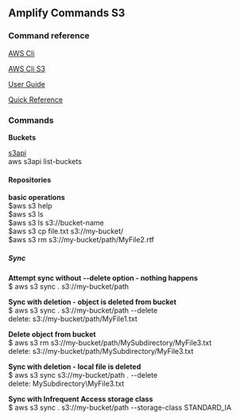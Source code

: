 ## Amplify Commands S3  
  
### Command reference  
[AWS Cli](https://docs.aws.amazon.com/cli/latest/index.html)  
  
[AWS Cli S3](https://docs.aws.amazon.com/cli/latest/reference/s3/index.html)  
  
[User Guide](https://docs.aws.amazon.com/cli/latest/userguide/cli-services-s3.html)  
  
[Quick Reference](http://queirozf.com/entries/aws-s3-common-cli-commands-reference)  
  
### Commands  
  
**Buckets**  
  
[s3api](https://docs.aws.amazon.com/cli/latest/reference/s3api/)  
aws s3api list-buckets  
  
#### Repositories  
**basic operations**  
$aws s3 help  
$aws s3 ls  
$aws s3 ls s3://bucket-name  
$aws s3 cp file.txt s3://my-bucket/  
$aws s3 rm s3://my-bucket/path/MyFile2.rtf  
  
##### Sync
**Attempt sync without --delete option - nothing happens**  
$ aws s3 sync . s3://my-bucket/path  
  
**Sync with deletion - object is deleted from bucket**  
$ aws s3 sync . s3://my-bucket/path --delete  
delete: s3://my-bucket/path/MyFile1.txt  
  
**Delete object from bucket**  
$ aws s3 rm s3://my-bucket/path/MySubdirectory/MyFile3.txt  
delete: s3://my-bucket/path/MySubdirectory/MyFile3.txt  
  
**Sync with deletion - local file is deleted**  
$ aws s3 sync s3://my-bucket/path . --delete  
delete: MySubdirectory\MyFile3.txt  
  
**Sync with Infrequent Access storage class**  
$ aws s3 sync . s3://my-bucket/path --storage-class STANDARD_IA